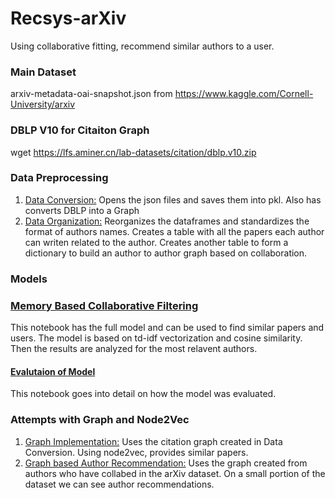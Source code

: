 # Recsys-arXiv
Using collaborative fitting, recommend similar authors to a user.

### Main Dataset
arxiv-metadata-oai-snapshot.json from https://www.kaggle.com/Cornell-University/arxiv

### DBLP V10 for Citaiton Graph
wget https://lfs.aminer.cn/lab-datasets/citation/dblp.v10.zip

### Data Preprocessing

<ol>
  <li><a href="Data_Conversion.ipynb">Data Conversion:</a> Opens the json files and saves them into pkl. Also has converts DBLP into a Graph</li>
  <li><a href="Data%20Organization.ipynb">Data Organization:</a> Reorganizes the dataframes and standardizes the format of authors names. Creates a table with all the papers each author can writen related to the author. Creates another table to form a dictionary to build an author to author graph based on collaboration.</li>
</ol>

### Models
<h3><a href="Memory Based Collaborative Filtering.ipynb">Memory Based Collaborative Filtering </a></h3>
This notebook has the full model and can be used to find similar papers and users. The model is based on td-idf vectorization and cosine similarity. Then the results are analyzed for the most relavent authors.

<h4><a href="Memory Based Collaborative Filtering with Evaluation.ipynb">Evalutaion of Model</a></h4>
This notebook goes into detail on how the model was evaluated.

### Attempts with Graph and Node2Vec
<ol>
  <li><a href="Graph Implementation.ipynb">Graph Implementation:</a> Uses the citation graph created in Data Conversion. Using node2vec, provides similar papers.</li>
  <li><a href="Graph Implementation with Authors.ipynb">Graph based Author Recommendation:</a> Uses the graph created from authors who have collabed in the arXiv dataset. On a small portion of the dataset we can see author recommendations.</li>
</ol>
